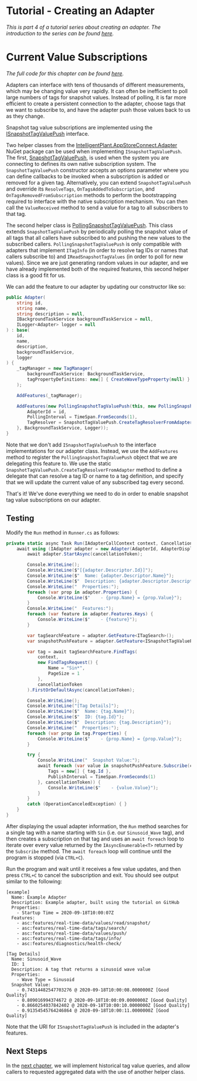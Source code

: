 # Tutorial - Creating an Adapter

_This is part 4 of a tutorial series about creating an adapter. The introduction to the series can be found [here](00-Introduction.md)._


# Current Value Subscriptions

_The full code for this chapter can be found [here](/examples/tutorials/creating-an-adapter/chapter-04)._

Adapters can interface with tens of thousands of different measurements, which may be changing value very rapidly. It can often be inefficient to poll large numbers of tags for snapshot values. Instead of polling, it is far more efficient to create a persistent connection to the adapter, choose tags that we want to subscribe to, and have the adapter push those values back to us as they change. 

Snapshot tag value subscriptions are implemented using the [ISnapshotTagValuePush](/src/DataCore.Adapter.Abstractions/RealTimeData/ISnapshotTagValuePush.cs) interface.

Two helper classes from the [IntelligentPlant.AppStoreConnect.Adapter](https://www.nuget.org/packages/IntelligentPlant.AppStoreConnect.Adapter/) NuGet package can be used when implementing `ISnapshotTagValuePush`. The first, [SnapshotTagValuePush](/src/DataCore.Adapter/RealTimeData/SnapshotTagValuePush.cs), is used when the system you are connecting to defines its own native subscription system. The `SnapshotTagValuePush` constructor accepts an options parameter where you can define callbacks to be invoked when a subscription is added or removed for a given tag. Alternatively, you can extend `SnapshotTagValuePush` and override its `ResolveTags`, `OnTagsAddedToSubscription`, and `OnTagsRemovedFromSubscription` methods to perform the bootstrapping required to interface with the native subscription mechanism. You can then call the `ValueReceived` method to send a value for a tag to all subscribers to that tag. 

The second helper class is [PollingSnapshotTagValuePush](/src/DataCore.Adapter/RealTimeData/PollingSnapshotTagValuePush.cs). This class extends `SnapshotTagValuePush` by periodically polling the snapshot value of all tags that all callers have subscribed to and pushing the new values to the subscribed callers. `PollingSnapshotTagValuePush` is only compatible with adapters that implement `ITagInfo` (in order to resolve tag IDs or names that callers subscribe to) and `IReadSnapshotTagValues` (in order to poll for new values). Since we are just generating random values in our adapter, and we have already implemented both of the required features, this second helper class is a good fit for us.

We can add the feature to our adapter by updating our constructor like so:

```csharp
public Adapter(
    string id,
    string name,
    string description = null,
    IBackgroundTaskService backgroundTaskService = null,
    ILogger<Adapter> logger = null
) : base(
    id, 
    name, 
    description, 
    backgroundTaskService, 
    logger
) {
    _tagManager = new TagManager(
        backgroundTaskService: BackgroundTaskService,
        tagPropertyDefinitions: new[] { CreateWaveTypeProperty(null) }
    );

    AddFeatures(_tagManager);

    AddFeatures(new PollingSnapshotTagValuePush(this, new PollingSnapshotTagValuePushOptions() {
        AdapterId = id,
        PollingInterval = TimeSpan.FromSeconds(1),
        TagResolver = SnapshotTagValuePush.CreateTagResolverFromAdapter(this)
    }, BackgroundTaskService, Logger));
}
```

Note that we don't add `ISnapshotTagValuePush` to the interface implementations for our adapter class. Instead, we use the `AddFeatures` method to register the `PollingSnapshotTagValuePush` object that we are delegating this feature to. We use the static `SnapshotTagValuePush.CreateTagResolverFromAdapter` method to define a delegate that can resolve a tag ID or name to a tag definition, and specify that we will update the current value of any subscribed tag every second.

That's it! We've done everything we need to do in order to enable snapshot tag value subscriptions on our adapter.


## Testing

Modify the `Run` method in `Runner.cs` as follows:

```csharp
private static async Task Run(IAdapterCallContext context, CancellationToken cancellationToken) {
    await using (IAdapter adapter = new Adapter(AdapterId, AdapterDisplayName, AdapterDescription)) {
        await adapter.StartAsync(cancellationToken);

        Console.WriteLine();
        Console.WriteLine($"[{adapter.Descriptor.Id}]");
        Console.WriteLine($"  Name: {adapter.Descriptor.Name}");
        Console.WriteLine($"  Description: {adapter.Descriptor.Description}");
        Console.WriteLine("  Properties:");
        foreach (var prop in adapter.Properties) {
            Console.WriteLine($"    - {prop.Name} = {prop.Value}");
        }
        Console.WriteLine("  Features:");
        foreach (var feature in adapter.Features.Keys) {
            Console.WriteLine($"    - {feature}");
        }

        var tagSearchFeature = adapter.GetFeature<ITagSearch>();
        var snapshotPushFeature = adapter.GetFeature<ISnapshotTagValuePush>();

        var tag = await tagSearchFeature.FindTags(
            context,
            new FindTagsRequest() {
                Name = "Sin*",
                PageSize = 1
            },
            cancellationToken
        ).FirstOrDefaultAsync(cancellationToken);

        Console.WriteLine();
        Console.WriteLine("[Tag Details]");
        Console.WriteLine($"  Name: {tag.Name}");
        Console.WriteLine($"  ID: {tag.Id}");
        Console.WriteLine($"  Description: {tag.Description}");
        Console.WriteLine("  Properties:");
        foreach (var prop in tag.Properties) {
            Console.WriteLine($"    - {prop.Name} = {prop.Value}");
        }

        try {
            Console.WriteLine("  Snapshot Value:");
            await foreach (var value in snapshotPushFeature.Subscribe(context, new CreateSnapshotTagValueSubscriptionRequest() {
                Tags = new[] { tag.Id },
                PublishInterval = TimeSpan.FromSeconds(1)
            }, cancellationToken)) {
                Console.WriteLine($"    - {value.Value}");
            }
        }
        catch (OperationCanceledException) { }
    }
}
```

After displaying the usual adapter information, the `Run` method searches for a single tag with a name starting with `Sin` (i.e. our `Sinusoid_Wave` tag), and then creates a subscription on that tag and uses an `await foreach` loop to iterate over every value returned by the `IAsyncEnumerable<T>` returned by the `Subscribe` method. The `await foreach` loop will continue until the program is stopped (via `CTRL+C`).

Run the program and wait until it receives a few value updates, and then press `CTRL+C` to cancel the subscription and exit. You should see output similar to the following:

```
[example]
  Name: Example Adapter
  Description: Example adapter, built using the tutorial on GitHub
  Properties:
    - Startup Time = 2020-09-18T10:00:07Z
  Features:
    - asc:features/real-time-data/values/read/snapshot/
    - asc:features/real-time-data/tags/search/
    - asc:features/real-time-data/values/push/
    - asc:features/real-time-data/tags/info/
    - asc:features/diagnostics/health-check/

[Tag Details]
  Name: Sinusoid_Wave
  ID: 1
  Description: A tag that returns a sinusoid wave value
  Properties:
    - Wave Type = Sinusoid
  Snapshot Value:
    - 0.74314482547703276 @ 2020-09-18T10:00:08.0000000Z [Good Quality]
    - 0.809016994374672 @ 2020-09-18T10:00:09.0000000Z [Good Quality]
    - 0.8660254037842402 @ 2020-09-18T10:00:10.0000000Z [Good Quality]
    - 0.91354545764246864 @ 2020-09-18T10:00:11.0000000Z [Good Quality]
```

Note that the URI for `ISnapshotTagValuePush` is included in the adapter's features.


## Next Steps

In the [next chapter](05-Historical_Value_Queries.md), we will implement historical tag value queries, and allow callers to requested aggregated data with the use of another helper class.
